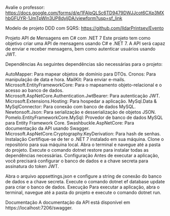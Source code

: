 Avalie o professor: https://docs.google.com/forms/d/e/1FAIpQLSc6TD9479DWJJcot6CXp3MXhbGFUYR-1JmTpWln3UP8dyljDA/viewform?usp=sf_link

Modelo de projeto DDD com SQRS: https://github.com/IldarPrintsev/Evento

Projeto API de Mensagens em C# com .NET 7
Este projeto tem como objetivo criar uma API de mensagens usando C# e .NET 7. A API será capaz de enviar e receber mensagens, bem como autenticar usuários usando JWT.

Dependências
As seguintes dependências são necessárias para o projeto:

AutoMapper: Para mapear objetos de domínio para DTOs.
Cronos: Para manipulação de data e hora.
MailKit: Para enviar e-mails.
Microsoft.EntityFrameworkCore: Para o mapeamento objeto-relacional e o acesso ao banco de dados.
Microsoft.AspNetCore.Authentication.JwtBearer: Para autenticação JWT.
Microsoft.Extensions.Hosting: Para hospedar a aplicação.
MySql.Data & MySqlConnector: Para conexão com banco de dados MySQL.
Newtonsoft.Json: Para serialização e desserialização de objetos JSON.
Pomelo.EntityFrameworkCore.MySql: Provedor de banco de dados MySQL para Entity Framework Core.
Swashbuckle.AspNetCore: Para documentação da API usando Swagger.
Microsoft.AspNetCore.Cryptography.KeyDerivation: Para hash de senhas.
Instalação
Certifique-se de ter o .NET 7 instalado em sua máquina.
Clone o repositório para sua máquina local.
Abra o terminal e navegue até a pasta do projeto.
Execute o comando dotnet restore para instalar todas as dependências necessárias.
Configuração
Antes de executar a aplicação, você precisará configurar o banco de dados e a chave secreta para assinatura do token JWT.

Abra o arquivo appsettings.json e configure a string de conexão do banco de dados e a chave secreta.
Execute o comando dotnet ef database update para criar o banco de dados.
Execução
Para executar a aplicação, abra o terminal, navegue até a pasta do projeto e execute o comando dotnet run.

Documentação
A documentação da API está disponível em https://localhost:7206/swagger.
